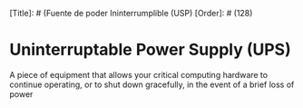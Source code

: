 [Title]: # (Fuente de poder Ininterrumplible (USP)
[Order]: # (128)

# Uninterruptable Power Supply (UPS)

A piece of equipment that allows your critical computing hardware to continue operating, or to shut down gracefully, in the event of a brief loss of power